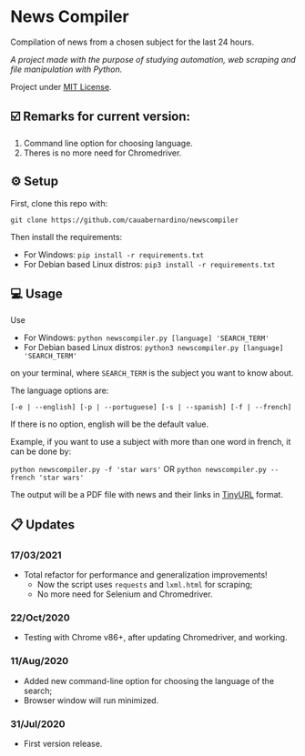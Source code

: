 # News Compiler

Compilation of news from a chosen subject for the last 24 hours.


*A project made with the purpose of studying automation, web scraping and file manipulation with Python.*

Project under [MIT License](https://github.com/cauabernardino/newscompiler/blob/master/LICENSE).


## ☑️ Remarks for current version:

1) Command line option for choosing language.
2) Theres is no more need for Chromedriver.

## ⚙️ Setup

First, clone this repo with:

`git clone https://github.com/cauabernardino/newscompiler`

Then install the requirements:
- For Windows: `pip install -r requirements.txt`
- For Debian based Linux distros: `pip3 install -r requirements.txt`


## 💻 Usage

Use

* For Windows: `python newscompiler.py [language] 'SEARCH_TERM'`
* For Debian based Linux distros: `python3 newscompiler.py [language] 'SEARCH_TERM'` 

on your terminal, where `SEARCH_TERM` is the subject you want to know about. 

The language options are:

`[-e | --english] [-p | --portuguese] [-s | --spanish] [-f | --french]`

If there is no option, english will be the default value.


Example, if you want to use a subject with more than one word in french, it can be done by:

`python newscompiler.py -f 'star wars'` OR `python newscompiler.py --french 'star wars'` 


The output will be a PDF file with news and their links in [TinyURL](https://tinyurl.com/) format.


## 📋 Updates

### 17/03/2021
- Total refactor for performance and generalization improvements!
    - Now the script uses `requests` and `lxml.html` for scraping;
    - No more need for Selenium and Chromedriver.
### 22/Oct/2020
- Testing with Chrome v86+, after updating Chromedriver, and working.

### 11/Aug/2020
- Added new command-line option for choosing the language of the search;
- Browser window will run minimized.

### 31/Jul/2020
- First version release.